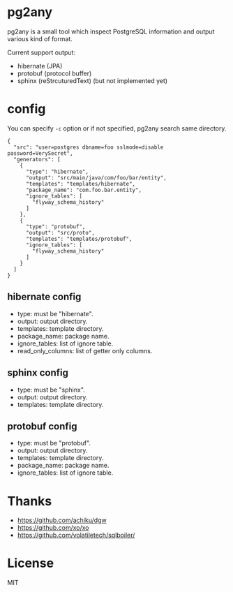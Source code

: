 # pg2any

pg2any is a small tool which inspect PostgreSQL information and output various kind of format.


Current support output:

- hibernate (JPA)
- protobuf (protocol buffer)
- sphinx (reStrcuturedText)  (but not implemented yet)


# config

You can specify `-c` option or if not specified, pg2any search same directory.

```
{
  "src": "user=postgres dbname=foo sslmode=disable password=VerySecret",
  "generators": [
    {
      "type": "hibernate",
      "output": "src/main/java/com/foo/bar/entity",
      "templates": "templates/hibernate",
      "package_name": "com.foo.bar.entity",
      "ignore_tables": [
        "flyway_schema_history"
      ]
    },
    {
      "type": "protobuf",
      "output": "src/proto",
      "templates": "templates/protobuf",
      "ignore_tables": [
        "flyway_schema_history"
      ]
    }
  ]
}
```

## hibernate config

- type: must be "hibernate".
- output: output directory.
- templates: template directory.
- package_name: package name.
- ignore_tables: list of ignore table.
- read_only_columns: list of getter only columns.

## sphinx config

- type: must be "sphinx".
- output: output directory.
- templates: template directory.

## protobuf config

- type: must be "protobuf".
- output: output directory.
- templates: template directory.
- package_name: package name.
- ignore_tables: list of ignore table.

# Thanks

- https://github.com/achiku/dgw
- https://github.com/xo/xo
- https://github.com/volatiletech/sqlboiler/

# License

MIT
